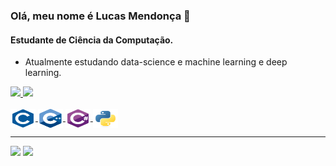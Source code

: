 ### Olá, meu nome é Lucas Mendonça 👋

#### Estudante de Ciência da Computação.


- Atualmente estudando data-science e machine learning e deep learning.

<div>
  <a href="https://github.com/ColdmaterL">
  <img height="180em" src="https://github-readme-stats.vercel.app/api?username=ColdmaterL&show_icons=true&theme=cobalt&langs_count=39&include_all_commits=true&count_private=true"/>
  <img height="180em" src="https://github-readme-stats.vercel.app/api/top-langs/?username=ColdmaterL&layout=compact&langs_count=39&theme=cobalt"/>
</div>
<div style = "display: inline_block" > <br>
  <img align="center" alt="C" height="30" width="40" src="https://raw.githubusercontent.com/devicons/devicon/master/icons/c/c-plain.svg">
    
  <img align="center" alt="C++" height="30" width="40" src="https://raw.githubusercontent.com/devicons/devicon/master/icons/cplusplus/cplusplus-original.svg">
  
  <img align="center" alt="C#" height="30" width="40" src="https://raw.githubusercontent.com/devicons/devicon/master/icons/csharp/csharp-original.svg">
  
  <img align="center" alt="Python" height="30" width="40" src="https://raw.githubusercontent.com/devicons/devicon/master/icons/python/python-original.svg">
 
</div>
<div>
  <hr>
  <a href ="lucasmmc@id.uff.br"><img src="https://img.shields.io/badge/Gmail-D14836?style=for-the-badge&logo=gmail&logoColor=white" target="_blank"></a>
  <a href="https://www.linkedin.com/in/lucas-mendon%C3%A7a-40a32b21b" target="_blank"><img src="https://img.shields.io/badge/-LinkedIn-%230077B5?style=for-the-badge&logo=linkedin&logoColor=" target="_blank"></a>   
</div>
